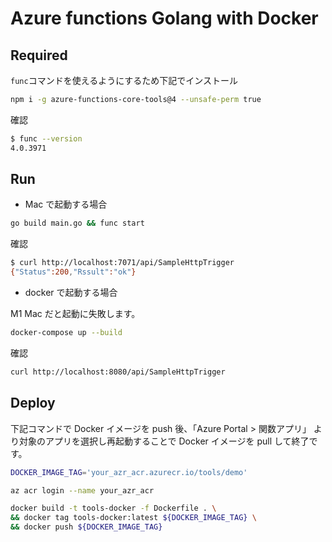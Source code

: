 # Azure functions Golang with Docker

## Required

`func`コマンドを使えるようにするため下記でインストール

```bash
npm i -g azure-functions-core-tools@4 --unsafe-perm true
```

確認

```bash
$ func --version
4.0.3971
```

## Run

- Mac で起動する場合

```bash
go build main.go && func start
```

確認

```bash
$ curl http://localhost:7071/api/SampleHttpTrigger
{"Status":200,"Rssult":"ok"}
```

- docker で起動する場合

M1 Mac だと起動に失敗します。

```bash
docker-compose up --build
```

確認

```bash
curl http://localhost:8080/api/SampleHttpTrigger
```

## Deploy

下記コマンドで Docker イメージを push 後、「Azure Portal > 関数アプリ」 より対象のアプリを選択し再起動することで Docker イメージを pull して終了です。

```bash
DOCKER_IMAGE_TAG='your_azr_acr.azurecr.io/tools/demo'

az acr login --name your_azr_acr

docker build -t tools-docker -f Dockerfile . \
&& docker tag tools-docker:latest ${DOCKER_IMAGE_TAG} \
&& docker push ${DOCKER_IMAGE_TAG}
```
